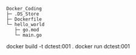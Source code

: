 
```
Docker_Coding
├─ .DS_Store
├─ Dockerfile
└─ hello_world
   ├─ go.mod
   └─ main.go

```

docker build -t dctest:001 .
docker run dctest:001